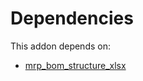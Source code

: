 # Dependencies

This addon depends on:

- [mrp_bom_structure_xlsx](../../../../odoo-bringout-oca-manufacture-reporting-mrp_bom_structure_xlsx)
